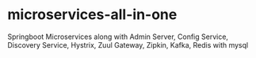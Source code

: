# microservices-all-in-one
Springboot Microservices along with Admin Server, Config Service, Discovery Service, Hystrix, Zuul Gateway, Zipkin, Kafka, Redis with mysql
